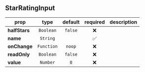 ## StarRatingInput

prop | type | default | required | description
---- | :----: | :-------: | :--------: | -----------
**halfStars** | `Boolean` | `false` | :x: | 
**name** | `String` |  | :white_check_mark: | 
**onChange** | `Function` | `noop` | :x: | 
**readOnly** | `Boolean` | `false` | :x: | 
**value** | `Number` | `0` | :x: | 

